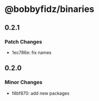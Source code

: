 # @bobbyfidz/binaries

## 0.2.1

### Patch Changes

- 1ec786e: fix names

## 0.2.0

### Minor Changes

- f4bf870: add new packages
